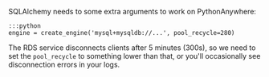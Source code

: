 
<!--
.. title: Using SQLAlchemy with MySQL
.. slug: UsingSQLAlchemywithMySQL
.. date: 2015-05-13 14:35:28 UTC+01:00
.. tags:
.. category:
.. link:
.. description:
.. type: text
-->




SQLAlchemy needs to some extra arguments to work on PythonAnywhere:

    :::python
    engine = create_engine('mysql+mysqldb://...', pool_recycle=280)


The RDS service disconnects clients after 5 minutes (300s), so we need to set the `pool_recycle` to something lower than that, or you'll occasionally see disconnection errors in your logs.
